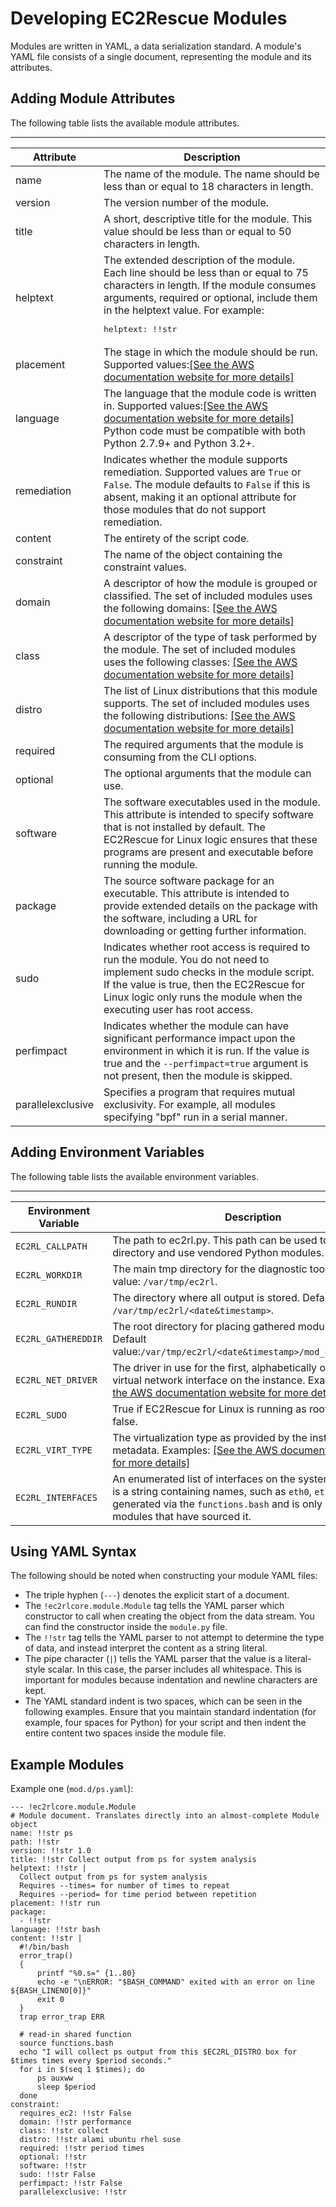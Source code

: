 # Developing EC2Rescue Modules<a name="ec2rl_moduledev"></a>

Modules are written in YAML, a data serialization standard\. A module's YAML file consists of a single document, representing the module and its attributes\.

## Adding Module Attributes<a name="ec2rl-adding-modules"></a>

The following table lists the available module attributes\.


****  

| Attribute | Description | 
| --- | --- | 
| name | The name of the module\. The name should be less than or equal to 18 characters in length\. | 
| version | The version number of the module\. | 
| title | A short, descriptive title for the module\. This value should be less than or equal to 50 characters in length\. | 
| helptext |  The extended description of the module\. Each line should be less than or equal to 75 characters in length\. If the module consumes arguments, required or optional, include them in the helptext value\. For example:<pre>helptext: !!str |<br />  Collect output from ps for system analysis<br />  Consumes --times= for number of times to repeat<br />  Consumes --period= for time period between repetition</pre> | 
| placement | The stage in which the module should be run\. Supported values:[\[See the AWS documentation website for more details\]](http://docs.aws.amazon.com/AWSEC2/latest/UserGuide/ec2rl_moduledev.html) | 
| language | The language that the module code is written in\. Supported values:[\[See the AWS documentation website for more details\]](http://docs.aws.amazon.com/AWSEC2/latest/UserGuide/ec2rl_moduledev.html) Python code must be compatible with both Python 2\.7\.9\+ and Python 3\.2\+\.  | 
| remediation |  Indicates whether the module supports remediation\. Supported values are `True` or `False`\. The module defaults to `False` if this is absent, making it an optional attribute for those modules that do not support remediation\.  | 
| content | The entirety of the script code\. | 
| constraint | The name of the object containing the constraint values\. | 
| domain | A descriptor of how the module is grouped or classified\. The set of included modules uses the following domains:  [\[See the AWS documentation website for more details\]](http://docs.aws.amazon.com/AWSEC2/latest/UserGuide/ec2rl_moduledev.html) | 
| class | A descriptor of the type of task performed by the module\. The set of included modules uses the following classes: [\[See the AWS documentation website for more details\]](http://docs.aws.amazon.com/AWSEC2/latest/UserGuide/ec2rl_moduledev.html) | 
| distro | The list of Linux distributions that this module supports\. The set of included modules uses the following distributions: [\[See the AWS documentation website for more details\]](http://docs.aws.amazon.com/AWSEC2/latest/UserGuide/ec2rl_moduledev.html) | 
| required | The required arguments that the module is consuming from the CLI options\. | 
| optional | The optional arguments that the module can use\. | 
| software | The software executables used in the module\. This attribute is intended to specify software that is not installed by default\. The EC2Rescue for Linux logic ensures that these programs are present and executable before running the module\. | 
| package | The source software package for an executable\. This attribute is intended to provide extended details on the package with the software, including a URL for downloading or getting further information\. | 
| sudo | Indicates whether root access is required to run the module\.  You do not need to implement sudo checks in the module script\. If the value is true, then the EC2Rescue for Linux logic only runs the module when the executing user has root access\. | 
| perfimpact | Indicates whether the module can have significant performance impact upon the environment in which it is run\. If the value is true and the `--perfimpact=true` argument is not present, then the module is skipped\. | 
| parallelexclusive | Specifies a program that requires mutual exclusivity\. For example, all modules specifying "bpf" run in a serial manner\. | 

## Adding Environment Variables<a name="ec2rl_adding_envvars"></a>

The following table lists the available environment variables\.


****  

| Environment Variable | Description | 
| --- | --- | 
|  `EC2RL_CALLPATH`  | The path to ec2rl\.py\. This path can be used to locate the lib directory and use vendored Python modules\. | 
|  `EC2RL_WORKDIR`  |  The main tmp directory for the diagnostic tool\. Default value: `/var/tmp/ec2rl`\. | 
|  `EC2RL_RUNDIR`  |  The directory where all output is stored\. Default value: `/var/tmp/ec2rl/<date&timestamp>`\.  | 
|  `EC2RL_GATHEREDDIR`  |  The root directory for placing gathered module data\. Default value:`/var/tmp/ec2rl/<date&timestamp>/mod_out/gathered/`\.  | 
|  `EC2RL_NET_DRIVER`  |  The driver in use for the first, alphabetically ordered, non\-virtual network interface on the instance\. Examples: [\[See the AWS documentation website for more details\]](http://docs.aws.amazon.com/AWSEC2/latest/UserGuide/ec2rl_moduledev.html)  | 
|  `EC2RL_SUDO`  |  True if EC2Rescue for Linux is running as root; otherwise, false\.  | 
|  `EC2RL_VIRT_TYPE`  |  The virtualization type as provided by the instance metadata\. Examples: [\[See the AWS documentation website for more details\]](http://docs.aws.amazon.com/AWSEC2/latest/UserGuide/ec2rl_moduledev.html)  | 
|  `EC2RL_INTERFACES`  |  An enumerated list of interfaces on the system\. The value is a string containing names, such as `eth0`, `eth1`, etc\. This is generated via the `functions.bash` and is only available for modules that have sourced it\.  | 

## Using YAML Syntax<a name="ec2rl_yamlsyntax"></a>

The following should be noted when constructing your module YAML files:
+ The triple hyphen \(`---`\) denotes the explicit start of a document\.
+ The `!ec2rlcore.module.Module` tag tells the YAML parser which constructor to call when creating the object from the data stream\. You can find the constructor inside the `module.py` file\.
+ The `!!str` tag tells the YAML parser to not attempt to determine the type of data, and instead interpret the content as a string literal\.
+ The pipe character \(`|`\) tells the YAML parser that the value is a literal\-style scalar\. In this case, the parser includes all whitespace\. This is important for modules because indentation and newline characters are kept\.
+ The YAML standard indent is two spaces, which can be seen in the following examples\. Ensure that you maintain standard indentation \(for example, four spaces for Python\) for your script and then indent the entire content two spaces inside the module file\.

## Example Modules<a name="ec2rl_example"></a>

Example one \(`mod.d/ps.yaml`\):

```
--- !ec2rlcore.module.Module
# Module document. Translates directly into an almost-complete Module object
name: !!str ps
path: !!str
version: !!str 1.0
title: !!str Collect output from ps for system analysis
helptext: !!str |
  Collect output from ps for system analysis
  Requires --times= for number of times to repeat
  Requires --period= for time period between repetition
placement: !!str run
package: 
  - !!str
language: !!str bash
content: !!str |
  #!/bin/bash
  error_trap()
  {
      printf "%0.s=" {1..80}
      echo -e "\nERROR:	"$BASH_COMMAND" exited with an error on line ${BASH_LINENO[0]}"
      exit 0
  }
  trap error_trap ERR

  # read-in shared function
  source functions.bash
  echo "I will collect ps output from this $EC2RL_DISTRO box for $times times every $period seconds."
  for i in $(seq 1 $times); do
      ps auxww
      sleep $period
  done
constraint:
  requires_ec2: !!str False
  domain: !!str performance
  class: !!str collect
  distro: !!str alami ubuntu rhel suse
  required: !!str period times
  optional: !!str
  software: !!str
  sudo: !!str False
  perfimpact: !!str False
  parallelexclusive: !!str
```